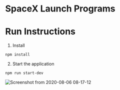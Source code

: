 # SpaceX Launch Programs






# Run Instructions


1. Install
```
npm install
```

2. Start the application
```
npm run start-dev
```

![Screenshot from 2020-08-06 08-17-12](https://user-images.githubusercontent.com/35851447/89485510-91513d80-d7be-11ea-9b97-e40263178a81.png)
